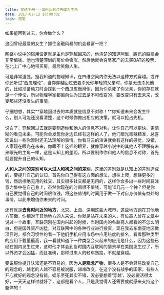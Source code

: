 ```yaml
---
title: 穿越手册---如何回到过去成为主角
date: 2017-02-12 18:09:02
tags: 随笔
---
```


如果能回到过去，你会做什么？

追回曾经最爱的女生？抓住金融风暴的机会暴富一把？

网络小说中的惯用设定就是主角是穿越回来的，他清楚的知道阿里、腾讯的股票会非常值钱、他也清楚深圳的房价会疯涨，然后他就会穷尽家产的去买BAT的股票、在北上广中心地带买房，最后笑傲人生。

可是非常遗憾，据我知道的物理知识，在四维空间内你无法以这种方式穿越。或许你还听过“西瓜理论”，当你穿越回过去要杀死你年轻的父亲时，你是无法杀死他的，比如准备动刀时会踩到一个西瓜皮而滑倒，因为你杀死了你父亲，你的存在就是一个悖论，所以物理学家都偏向认为过去是不可改变的，要改变只有去未来，改变那些还没发生的事情。

仔细想想，其实**穿越回过去的本质就是信息不对称！**你知道未来会发生什么，别人可能还没看清楚，这个时候你做出相应的决策，就可以抢占先机。

说白了，穿越回过去就是要制造你和他人的信息不对称，让你自己可以更快、更清晰的看见未来。可能你会发现你身边已经有这样的人了，他们眼光毒辣精准，总喜欢说出一些你暂时还无法理解的事情。你看马云的演讲就会有这样的感觉，没错，人家现在眼光在未来，你跟不上这样的眼界，就像穿越小说中的其他人不理解有未来眼光的主角一样，这是认知上的差距，所以要制作你和他人的信息不对称，首先就要提升自己的认知。

**人和人之间的差别可以大过人和狗之间的差别**，这里的差别就是认知上的差别造成的，要提升自己的认知，首先你自己得有这方面的想法，想往上爬，想赚更多的钱，然后拒绝无用的社交，其实很多社交都是无用的，这样你会多出一些时间将注意力集中在自己身上，虽然你现在的时间很不值钱，可能10几元一个钟？但是你自己要觉得自己的时间很值钱，将这些值钱的时间用于做一下对自身价值有益处的事情，以此来增值你未来的时间。

还有就是**去离时间近的地方**，北京、上海、深圳这些大城市，这些地方跑在其他地方前面，你相对于其他地方的人来说，你就是站在未来的人，有位高人曾在文章中说过一个故事，互联网刚在国内兴起的时候，当时国内的各路高人都看的不怎么明白，但是国外资产凶猛，对互联网中的各种行业进行投资，现在我去东南亚地区做项目时，都会习惯性的看一下他们手机应用市场中应用热度的排名，看看那种类型的应用下载量最高，我一看就知道下一种类型会火起来的应用是什么，因为这些已经在国内发生过来，这时他才体会到当时国内互联网的情景早在美国发生过了，所以外资才会凶猛，而且准确，那种过来人的轻车熟路，不就是穿越。

要说服你提升认知还是不容易的，因为**人是观念产物**，很多人是不会轻易改变自己的观念的，越老的人越不容易被说服，越难改变，在这个没有战争的国家，有些人开心就好的观念没有错，娱乐至死其实不错，没必要想着‘穿越’，没必要活得太好，一天天这样过就好了，这都是看个人，只是我觉得人还需要成就感来支持这个躯体的！